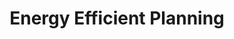 ---
title: "Energy Efficient Planning"
excerpt: "We were asking the question of how to plan energy efficient paths through strong and uncertain disturbances, such as ocean currents and wind fields. I developed the EESTO algorithm and demonstrated the benefits of this algorithm in both simulation and the field using a Platypus Lutra autonomous boat. In the image below you can see the paths the Lutra took on the surface of a lake in the presence of a wind field. In the field trials I tested three different planning methods. Note that the vehicle started in the upper middle (blue star) and moved to the lower middle (red square). First, we used a baseline method called <i>Naive</i> which ignored the wind during planning. Next we used a <i>Replan</i> method which started with no knowledge of the wind field but would replan as it gathered information about the wind. Lastly, we used an <i>Oracle</i> method which started with a map of the wind on the lake from a previous survey that day and would then replan with respect to the new information about the wind gathered during execution. <br/><img src='/images/combined_v2.png'>"
collection: portfolio
---